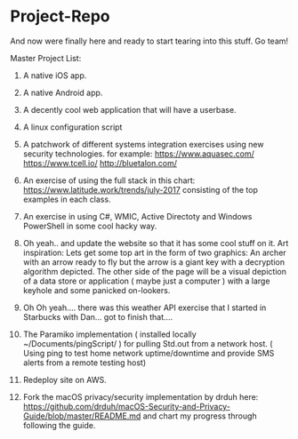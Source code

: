 # Project-Repo
And now were finally here and ready to start tearing into this stuff. Go team! 

Master Project List: 

1. A native iOS app. 

2. A native Android app. 

3. A decently cool web application that will have a userbase. 

4. A linux configuration script

5. A patchwork of different systems integration exercises using new security technologies. 
for example: 
https://www.aquasec.com/
https://www.tcell.io/
http://bluetalon.com/

6. An exercise of using the full stack in this chart: https://www.latitude.work/trends/july-2017 consisting of the top examples in each class. 
7. An exercise in using C#, WMIC, Active Directoty and Windows PowerShell in some cool hacky way. 

8. Oh yeah.. and update the website so that it has some cool stuff on it. Art inspiration: Lets get some top art in the form of two graphics: An archer with an arrow ready to fly but the arrow is a giant key with a decryption algorithm depicted. The other side of the page will be a visual depiction of a data store or application ( maybe just a computer ) with a large keyhole and some panicked on-lookers. 

9. Oh Oh yeah.... there was this weather API exercise that I started in Starbucks with Dan... got to finish that.... 

10. The Paramiko implementation ( installed locally ~/Documents/pingScript/ ) for pulling Std.out from a network host. ( Using ping to test home network uptime/downtime and provide SMS alerts from a remote testing host) 

11. Redeploy site on AWS. 

12. Fork the macOS privacy/security implementation by drduh here: https://github.com/drduh/macOS-Security-and-Privacy-Guide/blob/master/README.md and chart my progress through following the guide. 
